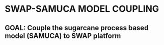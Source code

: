 # SWAP-SAMUCA MODEL COUPLING

## GOAL: Couple the sugarcane process based model (SAMUCA) to SWAP platform

